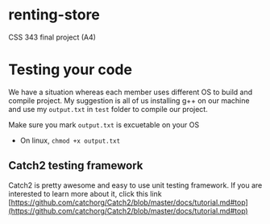 # renting-store
CSS 343 final project (A4)

# Testing your code
We have a situation whereas each member uses different OS to build and compile project. My suggestion is all of us installing g++ on our machine and use my `output.txt` in `test` folder to compile our project.

Make sure you mark `output.txt` is excuetable on your OS
* On linux, `chmod +x output.txt`

## Catch2 testing framework
Catch2 is pretty awesome and easy to use unit testing framework. If you are interested to learn more about it, click this link
[https://github.com/catchorg/Catch2/blob/master/docs/tutorial.md#top](https://github.com/catchorg/Catch2/blob/master/docs/tutorial.md#top)
